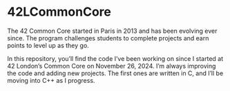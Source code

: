 # 42LCommonCore

The 42 Common Core started in Paris in 2013 and has been evolving ever since. The program challenges students to complete projects and earn points to level up as they go.

In this repository, you’ll find the code I’ve been working on since I started at 42 London’s Common Core on November 26, 2024. I’m always improving the code and adding new projects. The first ones are written in C, and I’ll be moving into C++ as I progress.
